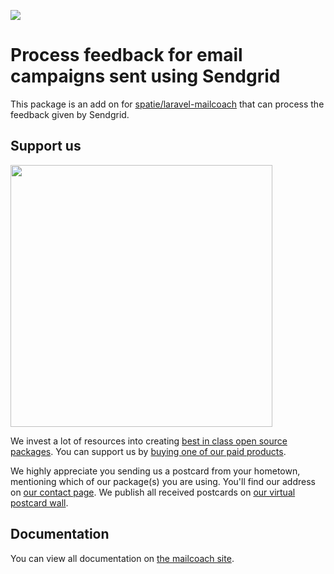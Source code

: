 
[<img src="https://github-ads.s3.eu-central-1.amazonaws.com/support-ukraine.svg?t=1" />](https://supportukrainenow.org)

# Process feedback for email campaigns sent using Sendgrid

This package is an add on for [spatie/laravel-mailcoach](https://github.com/spatie/laravel-mailcoach) that can process the feedback given by Sendgrid.

## Support us

[<img src="https://github-ads.s3.eu-central-1.amazonaws.com/laravel-mailcoach-sendgrid-feedback.jpg?t=1" width="419px" />](https://spatie.be/github-ad-click/laravel-mailcoach-sendgrid-feedback)

We invest a lot of resources into creating [best in class open source packages](https://spatie.be/open-source). You can support us by [buying one of our paid products](https://spatie.be/open-source/support-us).

We highly appreciate you sending us a postcard from your hometown, mentioning which of our package(s) you are using. You'll find our address on [our contact page](https://spatie.be/about-us). We publish all received postcards on [our virtual postcard wall](https://spatie.be/open-source/postcards).

## Documentation

You can view all documentation on [the mailcoach site](https://mailcoach.app).
